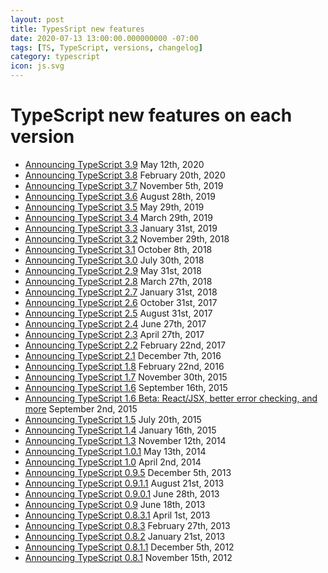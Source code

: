 ```yaml
---
layout: post
title: TypesSript new features
date: 2020-07-13 13:00:00.000000000 -07:00
tags: [TS, TypeScript, versions, changelog]
category: typescript
icon: js.svg
---
```


# TypeScript new features on each version

* [Announcing TypeScript 3.9](https://devblogs.microsoft.com/typescript/announcing-typescript-3-9/) May 12th, 2020
* [Announcing TypeScript 3.8](https://devblogs.microsoft.com/typescript/announcing-typescript-3-8/) February 20th, 2020
* [Announcing TypeScript 3.7](https://devblogs.microsoft.com/typescript/announcing-typescript-3-7/) November 5th, 2019
* [Announcing TypeScript 3.6](https://devblogs.microsoft.com/typescript/announcing-typescript-3-6/) August 28th, 2019
* [Announcing TypeScript 3.5](https://devblogs.microsoft.com/typescript/announcing-typescript-3-5/) May 29th, 2019
* [Announcing TypeScript 3.4](https://devblogs.microsoft.com/typescript/announcing-typescript-3-4/) March 29th, 2019
* [Announcing TypeScript 3.3](https://devblogs.microsoft.com/typescript/announcing-typescript-3-3/) January 31st, 2019
* [Announcing TypeScript 3.2](https://devblogs.microsoft.com/typescript/announcing-typescript-3-2/) November 29th, 2018
* [Announcing TypeScript 3.1](https://devblogs.microsoft.com/typescript/announcing-typescript-3-1/) October 8th, 2018
* [Announcing TypeScript 3.0](https://devblogs.microsoft.com/typescript/announcing-typescript-3-0/) July 30th, 2018
* [Announcing TypeScript 2.9](https://devblogs.microsoft.com/typescript/announcing-typescript-2-9-2/) May 31st, 2018
* [Announcing TypeScript 2.8](https://devblogs.microsoft.com/typescript/announcing-typescript-2-8-2/) March 27th, 2018
* [Announcing TypeScript 2.7](https://devblogs.microsoft.com/typescript/announcing-typescript-2-7/) January 31st, 2018
* [Announcing TypeScript 2.6](https://devblogs.microsoft.com/typescript/announcing-typescript-2-6/) October 31st, 2017
* [Announcing TypeScript 2.5](https://devblogs.microsoft.com/typescript/announcing-typescript-2-5/) August 31st, 2017
* [Announcing TypeScript 2.4](https://devblogs.microsoft.com/typescript/announcing-typescript-2-4/) June 27th, 2017
* [Announcing TypeScript 2.3](https://devblogs.microsoft.com/typescript/announcing-typescript-2-3/) April 27th, 2017
* [Announcing TypeScript 2.2](https://devblogs.microsoft.com/typescript/announcing-typescript-2-2/) February 22nd, 2017
* [Announcing TypeScript 2.1](https://devblogs.microsoft.com/typescript/announcing-typescript-2-1-2/) December 7th, 2016
* [Announcing TypeScript 1.8](https://devblogs.microsoft.com/typescript/announcing-typescript-1-8-2/) February 22nd, 2016
* [Announcing TypeScript 1.7](https://devblogs.microsoft.com/typescript/announcing-typescript-1-7/) November 30th, 2015
* [Announcing TypeScript 1.6](https://devblogs.microsoft.com/typescript/announcing-typescript-1-6-2/) September 16th, 2015
* [Announcing TypeScript 1.6 Beta: React/JSX, better error checking, and more](https://devblogs.microsoft.com/typescript/announcing-typescript-1-6-beta-reactjsx-better-error-checking-and-more/) September 2nd, 2015
* [Announcing TypeScript 1.5](https://devblogs.microsoft.com/typescript/announcing-typescript-1-5/) July 20th, 2015
* [Announcing TypeScript 1.4](https://devblogs.microsoft.com/typescript/announcing-typescript-1-4/) January 16th, 2015
* [Announcing TypeScript 1.3](https://devblogs.microsoft.com/typescript/announcing-typescript-1-3/) November 12th, 2014
* [Announcing TypeScript 1.0.1](https://devblogs.microsoft.com/typescript/announcing-typescript-1-0-1/) May 13th, 2014
* [Announcing TypeScript 1.0](https://devblogs.microsoft.com/typescript/announcing-typescript-1-0/) April 2nd, 2014
* [Announcing TypeScript 0.9.5](https://devblogs.microsoft.com/typescript/announcing-typescript-0-9-5/) December 5th, 2013
* [Announcing TypeScript 0.9.1.1](https://devblogs.microsoft.com/typescript/announcing-typescript-0-9-1-1/) August 21st, 2013
* [Announcing TypeScript 0.9.0.1](https://devblogs.microsoft.com/typescript/announcing-typescript-0-9-0-1/) June 28th, 2013
* [Announcing TypeScript 0.9](https://devblogs.microsoft.com/typescript/announcing-typescript-0-9/) June 18th, 2013
* [Announcing TypeScript 0.8.3.1](https://devblogs.microsoft.com/typescript/announcing-typescript-0-8-3-1/) April 1st, 2013
* [Announcing TypeScript 0.8.3](https://devblogs.microsoft.com/typescript/announcing-typescript-0-8-3/) February 27th, 2013
* [Announcing TypeScript 0.8.2](https://devblogs.microsoft.com/typescript/announcing-typescript-0-8-2/) January 21st, 2013
* [Announcing TypeScript 0.8.1.1](https://devblogs.microsoft.com/typescript/announcing-typescript-0-8-1-1/) December 5th, 2012
* [Announcing TypeScript 0.8.1](https://devblogs.microsoft.com/typescript/announcing-typescript-0-8-1/) November 15th, 2012